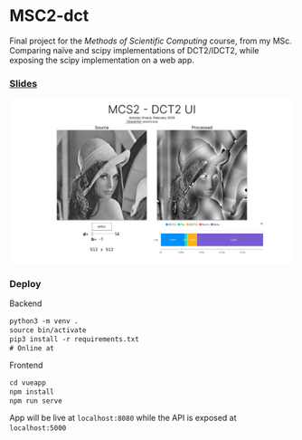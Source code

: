 # MSC2-dct

Final project for the *Methods of Scientific Computing* course, from my MSc. Comparing naïve and scipy implementations of DCT2/IDCT2, while exposing the scipy implementation on a web app.

### [Slides](https://github.com/avivace/msc2-dct/blob/master/mcs2-slides.pdf)

![](screenshot.png)
### Deploy

Backend
```
python3 -m venv .
source bin/activate
pip3 install -r requirements.txt
# Online at 
```

Frontend
```
cd vueapp
npm install
npm run serve
```

App will be live at `localhost:8080` while the API is exposed at `localhost:5000`
